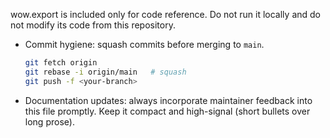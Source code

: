 wow.export is included only for code reference. Do not run it locally and do not modify its code from this repository.

- Commit hygiene: squash commits before merging to `main`.
  ```bash
  git fetch origin
  git rebase -i origin/main   # squash
  git push -f <your-branch>
  ```
- Documentation updates: always incorporate maintainer feedback into this file promptly. Keep it compact and high-signal (short bullets over long prose).